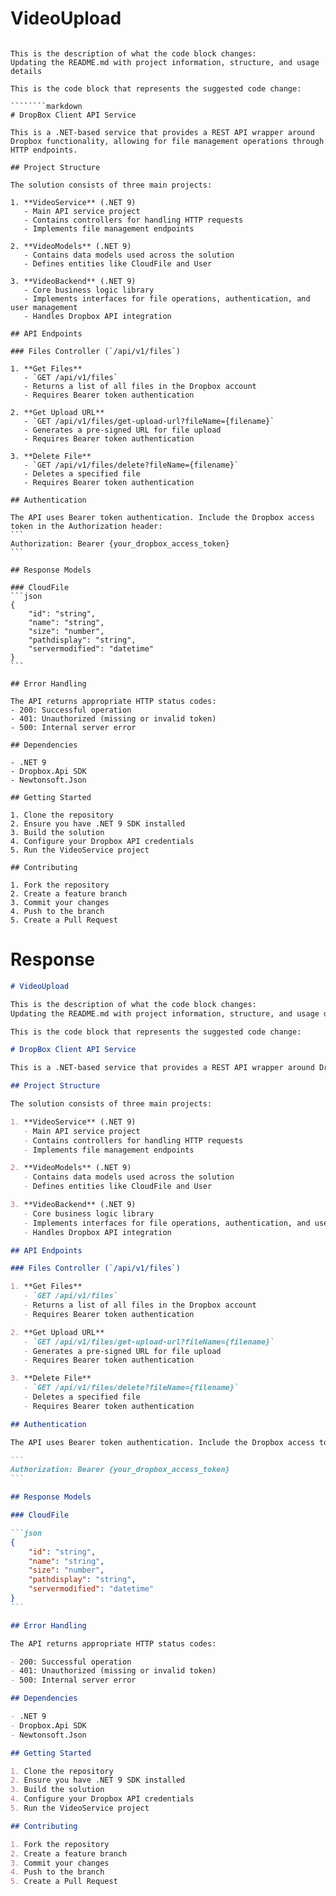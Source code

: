 # VideoUpload
````````

This is the description of what the code block changes:
Updating the README.md with project information, structure, and usage details

This is the code block that represents the suggested code change:

````````markdown
# DropBox Client API Service

This is a .NET-based service that provides a REST API wrapper around Dropbox functionality, allowing for file management operations through HTTP endpoints.

## Project Structure

The solution consists of three main projects:

1. **VideoService** (.NET 9)
   - Main API service project
   - Contains controllers for handling HTTP requests
   - Implements file management endpoints

2. **VideoModels** (.NET 9)
   - Contains data models used across the solution
   - Defines entities like CloudFile and User

3. **VideoBackend** (.NET 9)
   - Core business logic library
   - Implements interfaces for file operations, authentication, and user management
   - Handles Dropbox API integration

## API Endpoints

### Files Controller (`/api/v1/files`)

1. **Get Files**
   - `GET /api/v1/files`
   - Returns a list of all files in the Dropbox account
   - Requires Bearer token authentication

2. **Get Upload URL**
   - `GET /api/v1/files/get-upload-url?fileName={filename}`
   - Generates a pre-signed URL for file upload
   - Requires Bearer token authentication

3. **Delete File**
   - `GET /api/v1/files/delete?fileName={filename}`
   - Deletes a specified file
   - Requires Bearer token authentication

## Authentication

The API uses Bearer token authentication. Include the Dropbox access token in the Authorization header:
```
Authorization: Bearer {your_dropbox_access_token}
```

## Response Models

### CloudFile
```json
{
    "id": "string",
    "name": "string",
    "size": "number",
    "pathdisplay": "string",
    "servermodified": "datetime"
}
```

## Error Handling

The API returns appropriate HTTP status codes:
- 200: Successful operation
- 401: Unauthorized (missing or invalid token)
- 500: Internal server error

## Dependencies

- .NET 9
- Dropbox.Api SDK
- Newtonsoft.Json

## Getting Started

1. Clone the repository
2. Ensure you have .NET 9 SDK installed
3. Build the solution
4. Configure your Dropbox API credentials
5. Run the VideoService project

## Contributing

1. Fork the repository
2. Create a feature branch
3. Commit your changes
4. Push to the branch
5. Create a Pull Request
````````

# Response
````````markdown
# VideoUpload

This is the description of what the code block changes:
Updating the README.md with project information, structure, and usage details

This is the code block that represents the suggested code change:

# DropBox Client API Service

This is a .NET-based service that provides a REST API wrapper around Dropbox functionality, allowing for file management operations through HTTP endpoints.

## Project Structure

The solution consists of three main projects:

1. **VideoService** (.NET 9)
   - Main API service project
   - Contains controllers for handling HTTP requests
   - Implements file management endpoints

2. **VideoModels** (.NET 9)
   - Contains data models used across the solution
   - Defines entities like CloudFile and User

3. **VideoBackend** (.NET 9)
   - Core business logic library
   - Implements interfaces for file operations, authentication, and user management
   - Handles Dropbox API integration

## API Endpoints

### Files Controller (`/api/v1/files`)

1. **Get Files**
   - `GET /api/v1/files`
   - Returns a list of all files in the Dropbox account
   - Requires Bearer token authentication

2. **Get Upload URL**
   - `GET /api/v1/files/get-upload-url?fileName={filename}`
   - Generates a pre-signed URL for file upload
   - Requires Bearer token authentication

3. **Delete File**
   - `GET /api/v1/files/delete?fileName={filename}`
   - Deletes a specified file
   - Requires Bearer token authentication

## Authentication

The API uses Bearer token authentication. Include the Dropbox access token in the Authorization header:

```
Authorization: Bearer {your_dropbox_access_token}
```

## Response Models

### CloudFile

```json
{
    "id": "string",
    "name": "string",
    "size": "number",
    "pathdisplay": "string",
    "servermodified": "datetime"
}
```

## Error Handling

The API returns appropriate HTTP status codes:

- 200: Successful operation
- 401: Unauthorized (missing or invalid token)
- 500: Internal server error

## Dependencies

- .NET 9
- Dropbox.Api SDK
- Newtonsoft.Json

## Getting Started

1. Clone the repository
2. Ensure you have .NET 9 SDK installed
3. Build the solution
4. Configure your Dropbox API credentials
5. Run the VideoService project

## Contributing

1. Fork the repository
2. Create a feature branch
3. Commit your changes
4. Push to the branch
5. Create a Pull Request